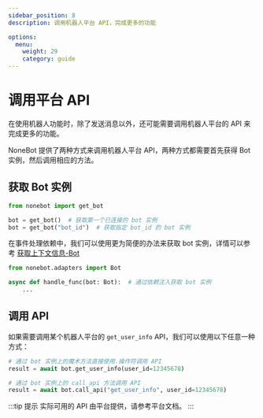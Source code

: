 ```yaml
---
sidebar_position: 8
description: 调用机器人平台 API，完成更多的功能

options:
  menu:
    weight: 29
    category: guide
---
```


# 调用平台 API

在使用机器人功能时，除了发送消息以外，还可能需要调用机器人平台的 API 来完成更多的功能。

NoneBot 提供了两种方式来调用机器人平台 API，两种方式都需要首先获得 Bot 实例，然后调用相应的方法。

## 获取 Bot 实例

```python
from nonebot import get_bot

bot = get_bot()  # 获取第一个已连接的 bot 实例
bot = get_bot("bot_id")  # 获取指定 bot_id 的 bot 实例
```

在事件处理依赖中，我们可以使用更为简便的办法来获取 bot 实例，详情可以参考 [获取上下文信息-Bot](https://v2.nonebot.dev/docs/tutorial/plugin/create-handler#bot)

```python
from nonebot.adapters import Bot

async def handle_func(bot: Bot):  # 通过依赖注入获取 bot 实例
    ...
```

## 调用 API

如果需要调用某个机器人平台的 `get_user_info` API，我们可以使用以下任意一种方式：

```python
# 通过 bot 实例上的魔术方法直接使用.操作符调用 API
result = await bot.get_user_info(user_id=12345678)

# 通过 bot 实例上的 call_api 方法调用 API
result = await bot.call_api("get_user_info", user_id=12345678)
```

:::tip 提示
实际可用的 API 由平台提供，请参考平台文档。
:::
